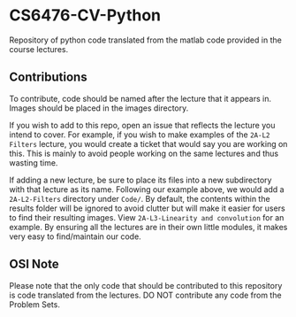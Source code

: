 # CS6476-CV-Python
Repository of python code translated from the matlab code provided in the course lectures.

## Contributions
To contribute, code should be named after the lecture that it appears in. Images should be placed in the images directory.

If you wish to add to this repo, open an issue that reflects the lecture you intend to cover. For example, if you wish 
to make examples of the `2A-L2 Filters` lecture, you would create a ticket that would say you are working on this. This
is mainly to avoid people working on the same lectures and thus wasting time.

If adding a new lecture, be sure to place its files into a new subdirectory with that lecture as its name. Following our
example above, we would add a `2A-L2-Filters` directory under `Code/`. By default, the contents within the results
folder will be ignored to avoid clutter but will make it easier for users to find their resulting images. View
`2A-L3-Linearity and convolution` for an example. By ensuring all the lectures are in their own little modules, it makes
very easy to find/maintain our code.

## OSI Note
Please note that the only code that should be contributed to this repository is code translated from the lectures. 
DO NOT contribute any code from the Problem Sets. 
